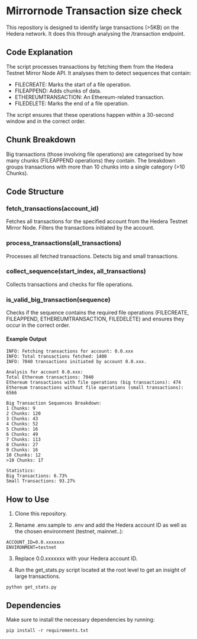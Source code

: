 # Mirrornode Transaction size check

This repository is designed to identify large transactions (>5KB) on the Hedera network. It does this through analysing the /transaction endpoint.


## Code Explanation

The script processes transactions by fetching them from the Hedera Testnet Mirror Node API. It analyses them to detect sequences that contain:

- FILECREATE: Marks the start of a file operation.
- FILEAPPEND: Adds chunks of data.
- ETHEREUMTRANSACTION: An Ethereum-related transaction.
- FILEDELETE: Marks the end of a file operation.

The script ensures that these operations happen within a 30-second window and in the correct order.


## Chunk Breakdown

Big transactions (those involving file operations) are categorised by how many chunks (FILEAPPEND operations) they contain. The breakdown groups transactions with more than 10 chunks into a single category (>10 Chunks).


## Code Structure

### fetch_transactions(account_id)

Fetches all transactions for the specified account from the Hedera Testnet Mirror Node.
Filters the transactions initiated by the account.

### process_transactions(all_transactions)

Processes all fetched transactions.
Detects big and small transactions.

### collect_sequence(start_index, all_transactions)

Collects transactions and checks for file operations.

### is_valid_big_transaction(sequence)

Checks if the sequence contains the required file operations (FILECREATE, FILEAPPEND, ETHEREUMTRANSACTION, FILEDELETE) and ensures they occur in the correct order.


#### Example Output

```
INFO: Fetching transactions for account: 0.0.xxx
INFO: Total transactions fetched: 1400
INFO: 7040 transactions initiated by account 0.0.xxx.

Analysis for account 0.0.xxx:
Total Ethereum transactions: 7040
Ethereum transactions with file operations (big transactions): 474
Ethereum transactions without file operations (small transactions): 6566

Big Transaction Sequences Breakdown:
1 Chunks: 9
2 Chunks: 120
3 Chunks: 43
4 Chunks: 52
5 Chunks: 16
6 Chunks: 49
7 Chunks: 113
8 Chunks: 27
9 Chunks: 16
10 Chunks: 12
>10 Chunks: 17

Statistics:
Big Transactions: 6.73%
Small Transactions: 93.27%
```

## How to Use

1) Clone this repository.

2) Rename .env.sample to .env and add the Hedera account ID as well as the chosen environment (testnet, mainnet..):

```
ACCOUNT_ID=0.0.xxxxxxx
ENVIRONMENT=testnet
```

3) Replace 0.0.xxxxxxx with your Hedera account ID.

4) Run the get_stats.py script located at the root level to get an insight of large transactions.

```
python get_stats.py
```


## Dependencies

Make sure to install the necessary dependencies by running:

```
pip install -r requirements.txt
```

